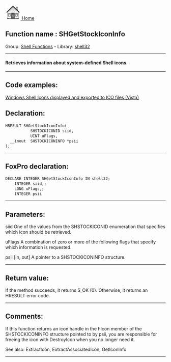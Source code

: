 [<img src="../../images/home.png"> Home ](https://github.com/VFPX/Win32API)  

## Function name : SHGetStockIconInfo
Group: [Shell Functions](../../functions_group.md#Shell_Functions)  -  Library: [shell32](../../libraries.md#shell32)  
***  


#### Retrieves information about system-defined Shell icons.
***  


## Code examples:
[Windows Shell Icons displayed and exported to ICO files (Vista)](../../samples/sample_575.md)  

## Declaration:
```foxpro  
HRESULT SHGetStockIconInfo(
           SHSTOCKICONID siid,
           UINT uFlags,
  __inout  SHSTOCKICONINFO *psii
);  
```  
***  


## FoxPro declaration:
```foxpro  
DECLARE INTEGER SHGetStockIconInfo IN shell32;
	INTEGER siid,;
	LONG uFlags,;
	INTEGER psii  
```  
***  


## Parameters:
siid
One of the values from the SHSTOCKICONID enumeration that specifies which icon should be retrieved.

uFlags
A combination of zero or more of the following flags that specify which information is requested.

psii [in, out]
A pointer to a SHSTOCKICONINFO structure.  
***  


## Return value:
If the method succeeds, it returns S_OK (0). Otherwise, it returns an HRESULT error code.  
***  


## Comments:
If this function returns an icon handle in the hIcon member of the SHSTOCKICONINFO structure pointed to by psii, you are responsible for freeing the icon with DestroyIcon when you no longer need it.  
  
See also: ExtractIcon, ExtractAssociatedIcon, GetIconInfo   
  
***  

